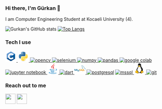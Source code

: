 ### Hi there, I'm Gürkan 👋

I am Computer Engineering Student at Kocaeli University (4).


![Gurkan's GitHub stats](https://github-readme-stats.vercel.app/api?username=gurkantngl&show_icons=true&theme=radical)
[![Top Langs](https://github-readme-stats.vercel.app/api/top-langs/?username=gurkantngl&layout=compact&theme=radical)](https://github.com/anuraghazra/github-readme-stats)


### Tech I use
<p align="left"> 
<a href="https://www.cprogramming.com/" target="_blank" rel="noreferrer"> <img src="https://raw.githubusercontent.com/github/explore/f3e22f0dca2be955676bc70d6214b95b13354ee8/topics/c/c.png" alt="C" width="35" height="35"/> </a>
<a href="https://www.python.org" target="_blank" rel="noreferrer"> <img src="https://raw.githubusercontent.com/devicons/devicon/master/icons/python/python-original.svg" alt="python" width="35" height="35"/> </a>
<a href="https://opencv.org/" target="_blank" rel="noreferrer"> <img src="https://www.vectorlogo.zone/logos/opencv/opencv-icon.svg" alt="opencv" width="35" height="35"/> </a>
<a href="https://www.selenium.dev/" target="_blank" rel="noreferrer"> <img src="https://avatars.githubusercontent.com/u/983927?s=200&v=4" alt="selenium" width="32" height="32"/> </a>
<a href="https://numpy.org/" target="_blank" rel="noreferrer"> <img src="https://numpy.org/images/logo.svg" alt="numpy" width="35" height="35"/> </a>
<a href="https://pandas.pydata.org/" target="_blank" rel="noreferrer"> <img src="https://pandas.pydata.org/static/img/pandas_white.svg" alt="pandas" width="35" height="35"/> </a>
<a href="https://colab.research.google.com/notebooks/welcome.ipynb?hl=tr" target="_blank" rel="noreferrer"> <img src="https://upload.wikimedia.org/wikipedia/commons/thumb/d/d0/Google_Colaboratory_SVG_Logo.svg/1200px-Google_Colaboratory_SVG_Logo.svg.png?20221103151432" alt="google colab" width="40" height="35"/> </a>
<a href="https://jupyter.org/" target="_blank" rel="noreferrer"> <img src="https://jupyter.org/assets/homepage/main-logo.svg" alt="jupyter notebook" width="35" height="35"/> </a>
<a href="https://www.java.com" target="_blank" rel="noreferrer"> <img src="https://raw.githubusercontent.com/devicons/devicon/master/icons/java/java-original.svg" alt="java" width="35" height="35"/> </a>
<a href="https://dart.dev/" target="_blank" rel="noreferrer"> <img src="https://upload.wikimedia.org/wikipedia/commons/thumb/9/91/Dart-logo-icon.svg/167px-Dart-logo-icon.svg.png?20220708094810" alt="dart" width="30" height="30"/> </a>
<a href="https://www.mysql.com/" target="_blank" rel="noreferrer"> <img src="https://raw.githubusercontent.com/devicons/devicon/master/icons/mysql/mysql-original-wordmark.svg" alt="mysql" width="35" height="35"/> </a>
<a href="https://www.postgresql.org/" target="_blank" rel="noreferrer"> <img src="https://upload.wikimedia.org/wikipedia/commons/thumb/2/29/Postgresql_elephant.svg/1024px-Postgresql_elephant.svg.png" alt="postgresql" width="35" height="35"/><a>
<a href="https://www.microsoft.com/tr-tr/sql-server/sql-server-2019" target="_blank" rel="noreferrer"> <img src="https://www.svgrepo.com/show/303229/microsoft-sql-server-logo.svg" alt="mssql" width="40" height="40"/> </a>
<a href="https://ubuntu.com/download" target="_blank" rel="noreferrer"> <img src="https://raw.githubusercontent.com/github/explore/80688e429a7d4ef2fca1e82350fe8e3517d3494d/topics/linux/linux.png" alt="linux" width="35" height="35"/> </a>
<a href="https://git-scm.com/" target="_blank" rel="noreferrer"> <img src="https://www.vectorlogo.zone/logos/git-scm/git-scm-icon.svg" alt="git" width="35" height="35"/> </a>
</p>

### Reach out to me

[<img height="32" width="32" src="https://cdn.simpleicons.org/linkedin/#0A66C2"/>][Linkedin]
[<img height="32" width="32" src="https://cdn.simpleicons.org/instagram/#E4405F"/>][Instagram]


[Linkedin]: https://www.linkedin.com/in/gurkantngl
[Instagram]: https://instagram.com/gurkantngl 




<!--
**gurkantngl/gurkantngl** is a ✨ _special_ ✨ repository because its `README.md` (this file) appears on your GitHub profile.

Here are some ideas to get you started:

- 🔭 I’m currently working on ...
- 🌱 I’m currently learning ...
- 👯 I’m looking to collaborate on ...
- 🤔 I’m looking for help with ...
- 💬 Ask me about ...
- 📫 How to reach me: ...
- 😄 Pronouns: ...
- ⚡ Fun fact: ...
-->
